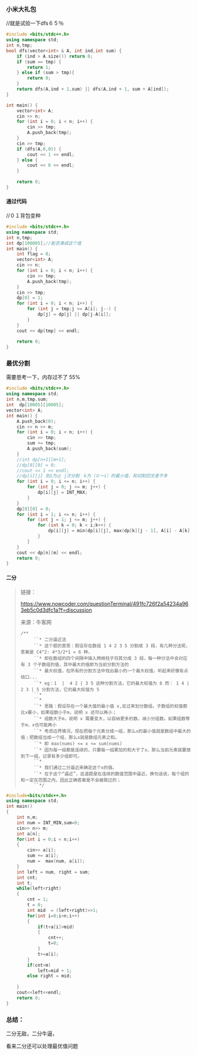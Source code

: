 ### 小米大礼包

//就是试验一下dfs６５％

```c++
#include <bits/stdc++.h>
using namespace std;
int n,tmp;
bool dfs(vector<int> & A, int ind,int sum) {
    if (ind > A.size()) return 0;
    if (sum == tmp) {
        return 1;
    } else if (sum > tmp){
        return 0;
    }
    return dfs(A,ind + 1,sum) || dfs(A,ind + 1, sum + A[ind]);
}

int main() {
    vector<int> A;
    cin >> n;
    for (int i = 0; i < n; i++) {
        cin >> tmp;
        A.push_back(tmp);
    }
    cin >> tmp;
    if (dfs(A,0,0)) {
        cout << 1 << endl;
    } else {
        cout << 0 << endl;
    }
    
    return 0;
}
```



#### 通过代码

//０１背包变种

```c++
#include <bits/stdc++.h>
using namespace std;
int n,tmp;
int dp[100005];//能否凑成这个值
int main() {
    int flag = 0;
    vector<int> A;
    cin >> n;
    for (int i = 0; i < n; i++) {
        cin >> tmp;
        A.push_back(tmp);
    }
    cin >> tmp;
    dp[0] = 1;
    for (int i = 0; i < n; i++) {
        for (int j = tmp;j >= A[i]; j--) {
            dp[j] = dp[j] || dp[j-A[i]];
        }
    }
    cout << dp[tmp] << endl;
    
    return 0;
}
```



### 最优分割

需要思考一下，内存过不了 55%

```c++
#include <bits/stdc++.h>
using namespace std;
int n,m,tmp,sum;
int  dp[10005][10005];
vector<int> A;
int main() {
    A.push_back(0);
    cin >> n >> m;
    for (int i = 0; i < n; i++) {
        cin >> tmp;
        sum += tmp;
        A.push_back(sum);
    }
    //int dp[n+1][m+1];
    //dp[0][0] = 0;
    //cout << 1 << endl;
    //dp[i][j] 到i为止 j次分割　k为（０～i）的最小值，和切割回文差不多
    for (int i = 0; i <= n; i++) {
        for (int j = 0; j <= m; j++) {
            dp[i][j] = INT_MAX;
        }
    }
    dp[0][0] = 0;
    for (int i = 1; i <= n; i++) {
        for (int j = 1; j <= m; j++) {
            for (int k = 0; k < i;k++) {
                dp[i][j] = min(dp[i][j], max(dp[k][j - 1], A[i] - A[k]));
            }
        }
    }
    cout << dp[n][m] << endl;
    return 0;
}
```



#### 二分

> 链接：
>
> https://www.nowcoder.com/questionTerminal/491fc726f2a54234a963eb5c0d3dfc1a?f=discussion
>
> 来源：牛客网
>
> ```
> /**
>      ``* 二分逼近法
>      ``* 这个题的意思：假设存在数组 1 4 2 3 5 分割成 3 段，有几种分法呢，答案是 C4^2: 4*3/2*1 = 6 种，
>      ``* 即在数组的四个间隔中插入两根柱子将其分成 3 段，每一种分法中会对应有 3 个子数组的值，其中最大的值即为当前分割方法的
>      ``* 最大权值，在所有的分割方法中找出最小的一个最大权值，听起来好像有点绕口...
>      ``* eg：1  |  4 2 | 3 5 这种分割方法，它的最大权值为 8 而： 1 4 | 2 3 | 5 分割方法，它的最大权值为 5
>      ``*
>      ``*
>      ``* 思路：假设存在一个最大值的最小值 x,反过来划分数组。子数组的权值都比x要小，如果组数小于m，说明 x 还可以再小；
>      ``* 组数大于m，说明 x 需要变大，以容纳更多的数。减小分组数。如果组数等于m，x也可能再小
>      ``* 考虑边界情况，现在把每个元素分成一组，那么x的最小值就是数组中最大的值；把数组当成一个组，那么x就是数组元素之和。
>      ``* 即 max(nums) <= x <= sum(nums)
>      ``* 因为每一组都是连续的，只要每一组累加的和大于了x，那么当前元素就要放到下一组，记录有多少组即可。
>      ``*
>      ``* 我们通过二分逼近来确定这个x的值。
>      ``* 在于这个“逼近”，这道题是在连续的数值范围中逼近，换句话说，每个组的和一定在范围之内，因此正确答案是不会被跳过的；
>      ``*/
> ```

```c++
#include<bits/stdc++.h>
using namespace std;
int main()
{
    int n,m;
    int num = INT_MIN,sum=0;
    cin>> n>> m;
    int a[n];
    for(int i = 0;i < n;i++)
    {
        cin>> a[i];
        sum += a[i];
        num =  max(num, a[i]);
    }
    int left = num, right = sum;
    int cnt;
    int t;
    while(left<right)
    {
        cnt = 1;
        t = 0;
        int mid  = (left+right)>>1;
        for(int i=0;i<n;i++)
        {
            if(t+a[i]>mid)
            {
                cnt++;
                t=0;
            }
            t+=a[i];
        }
        if(cnt>m)
            left=mid + 1;
        else right = mid;
             
    }
    cout<<left<<endl;
    return 0;
}
```



### 总结：

二分无敌，二分牛逼，

看来二分还可以处理最优值问题